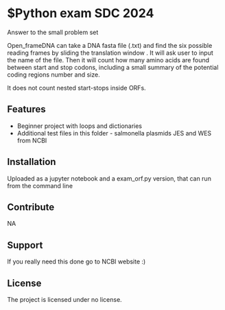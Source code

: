 $Python exam SDC 2024
========
Answer to the small problem set

Open_frameDNA can take a DNA fasta file (.txt) and find the six possible reading frames by sliding the translation window .
It will ask user to input the name of the file.
Then it will count how many amino acids are found between start and stop codons, 
including a small summary of the potential coding regions number and size. 
 
It does not count nested start-stops inside ORFs.


Features
--------

- Beginner project with loops and dictionaries
- Additional test files in this folder - salmonella plasmids JES and WES from NCBI

Installation
------------
Uploaded as a jupyter notebook and a exam_orf.py version, that can run from the command line


Contribute
----------
NA

Support
-------
If you really need this done go to NCBI website :) 

License
-------

The project is licensed under no license. 
